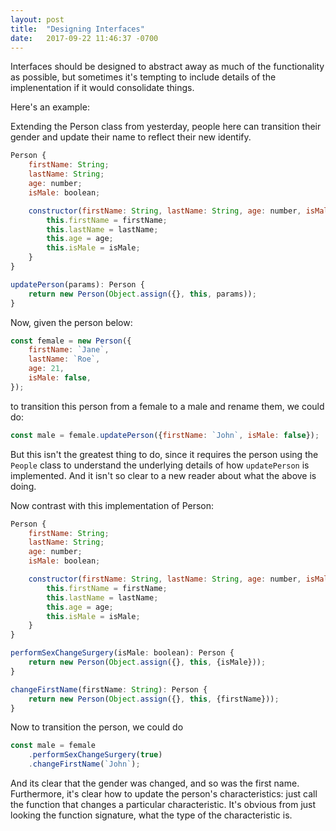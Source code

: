 ```yaml
---
layout: post
title:  "Designing Interfaces"
date:   2017-09-22 11:46:37 -0700
---
```


Interfaces should be designed to abstract 
away as much of the functionality as possible,
but sometimes it's tempting to include details of the implenentation
if it would consolidate things.

Here's an example: 

Extending the Person class from yesterday, people here can
transition their gender and update their name to reflect their new identify.

```js
Person {
    firstName: String;
    lastName: String;
    age: number;
    isMale: boolean;

    constructor(firstName: String, lastName: String, age: number, isMale: boolean) {
        this.firstName = firstName;
        this.lastName = lastName;
        this.age = age;
        this.isMale = isMale;
    }
}

updatePerson(params): Person {
    return new Person(Object.assign({}, this, params));
}
```

Now, given the person below:

```js
const female = new Person({
    firstName: `Jane`,
    lastName: `Roe`,
    age: 21,
    isMale: false,
});
```

to transition this person from a female to a male and rename them, we could do:

```js
const male = female.updatePerson({firstName: `John`, isMale: false});
```

But this isn't the greatest thing to do, since it requires the person
using the `People` class to understand the underlying details of how
`updatePerson` is implemented.
And it isn't so clear to a new reader about what the above is doing.

Now contrast with this implementation of Person:

```js
Person {
    firstName: String;
    lastName: String;
    age: number;
    isMale: boolean;

    constructor(firstName: String, lastName: String, age: number, isMale: boolean) {
        this.firstName = firstName;
        this.lastName = lastName;
        this.age = age;
        this.isMale = isMale;
    }
}

performSexChangeSurgery(isMale: boolean): Person {
    return new Person(Object.assign({}, this, {isMale}));
}

changeFirstName(firstName: String): Person {
    return new Person(Object.assign({}, this, {firstName}));
}
```


Now to transition the person, we could do

```js
const male = female
    .performSexChangeSurgery(true)
    .changeFirstName(`John`);
```

And its clear that the gender was changed, and so was the first name.
Furthermore, it's clear how to update the person's characteristics:
just call the function that changes a particular characteristic.
It's obvious from just looking the function signature, what
the type of the characteristic is.
